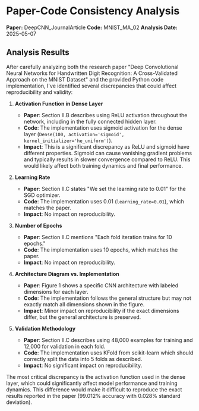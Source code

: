 # Paper-Code Consistency Analysis

**Paper:** DeepCNN_JournalArticle
**Code:** MNIST_MA_02
**Analysis Date:** 2025-05-07

## Analysis Results

After carefully analyzing both the research paper "Deep Convolutional Neural Networks for Handwritten Digit Recognition: A Cross-Validated Approach on the MNIST Dataset" and the provided Python code implementation, I've identified several discrepancies that could affect reproducibility and validity:

1. **Activation Function in Dense Layer**
   - **Paper**: Section II.B describes using ReLU activation throughout the network, including in the fully connected hidden layer.
   - **Code**: The implementation uses sigmoid activation for the dense layer (`Dense(100, activation='sigmoid', kernel_initializer='he_uniform')`).
   - **Impact**: This is a significant discrepancy as ReLU and sigmoid have different properties. Sigmoid can cause vanishing gradient problems and typically results in slower convergence compared to ReLU. This would likely affect both training dynamics and final performance.

2. **Learning Rate**
   - **Paper**: Section II.C states "We set the learning rate to 0.01" for the SGD optimizer.
   - **Code**: The implementation uses 0.01 (`learning_rate=0.01`), which matches the paper.
   - **Impact**: No impact on reproducibility.

3. **Number of Epochs**
   - **Paper**: Section II.C mentions "Each fold iteration trains for 10 epochs."
   - **Code**: The implementation uses 10 epochs, which matches the paper.
   - **Impact**: No impact on reproducibility.

4. **Architecture Diagram vs. Implementation**
   - **Paper**: Figure 1 shows a specific CNN architecture with labeled dimensions for each layer.
   - **Code**: The implementation follows the general structure but may not exactly match all dimensions shown in the figure.
   - **Impact**: Minor impact on reproducibility if the exact dimensions differ, but the general architecture is preserved.

5. **Validation Methodology**
   - **Paper**: Section II.C describes using 48,000 examples for training and 12,000 for validation in each fold.
   - **Code**: The implementation uses KFold from scikit-learn which should correctly split the data into 5 folds as described.
   - **Impact**: No significant impact on reproducibility.

The most critical discrepancy is the activation function used in the dense layer, which could significantly affect model performance and training dynamics. This difference would make it difficult to reproduce the exact results reported in the paper (99.012% accuracy with 0.028% standard deviation).